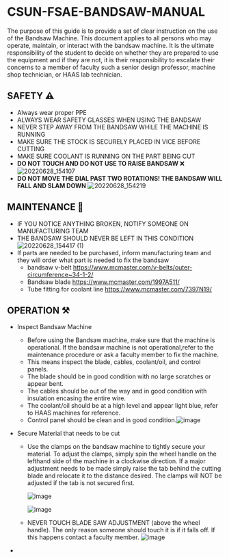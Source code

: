 # CSUN-FSAE-BANDSAW-MANUAL
The purpose of this guide is to provide a set of clear instruction on the use of the Bandsaw Machine. This document applies to all persons who may operate, maintain, or interact with the bandsaw machine. It is the ultimate responsibility of the student to decide on whether they are prepared to use the equipment and if they are not, it is their responsibility to escalate their concerns to a member of faculty such a senior design professor, machine shop technician, or HAAS lab technician.

## SAFETY ⚠️

* Always wear proper PPE
* ALWAYS WEAR SAFETY GLASSES WHEN USING THE BANDSAW
* NEVER STEP AWAY FROM THE BANDSAW WHILE THE MACHINE IS RUNNING
* MAKE SURE THE STOCK IS SECURELY PLACED IN VICE BEFORE CUTTING
* MAKE SURE COOLANT IS RUNNING ON THE PART BEING CUT
* **DO NOT TOUCH AND DO NOT USE TO RAISE BANDSAW** ❌ ![20220628_154107](https://user-images.githubusercontent.com/80706125/176317178-cc578a06-a91e-4aab-905f-86e1dc70544c.jpg) 
* **DO NOT MOVE THE DIAL PAST TWO ROTATIONS! THE BANDSAW WILL FALL AND SLAM DOWN** ![20220628_154219](https://user-images.githubusercontent.com/80706125/176317454-912c1d85-0fe7-4146-a0f8-eb901c7fe5c6.jpg)


## MAINTENANCE 🧹
* IF YOU NOTICE ANYTHING BROKEN, NOTIFY SOMEONE ON MANUFACTURING TEAM
* THE BANDSAW SHOULD NEVER BE LEFT IN THIS CONDITION ![20220628_154417 (1)](https://user-images.githubusercontent.com/80706125/176318396-01512ef7-1326-4b1a-93fe-92719e0ac405.jpg)
* If parts are needed to be purchased, inform manufacturing team and they will order what part is needed to fix the bandsaw
    * bandsaw v-belt    https://www.mcmaster.com/v-belts/outer-circumference~34-1-2/
    * Bandsaw blade    https://www.mcmaster.com/1997A511/
    * Tube fitting for coolant line   https://www.mcmaster.com/7397N19/ 

## OPERATION ⚒️
* Inspect Bandsaw Machine 
   * Before using the Bandsaw machine, make sure that the machine is operational. If the bandsaw machine is not operational,refer to the maintenance procedure or ask a faculty member to fix the machine.  
    * This means inspect the blade, cables, coolant/oil, and control panels.
    * The blade should be in good condition with no large scratches or appear bent.
    * The cables should be out of the way and in good condition with insulation encasing the entire wire. 
    * The coolant/oil should be at a high level and appear light blue, refer to HAAS machines for reference.
    * Control panel should be clean and in good condition.![image](https://user-images.githubusercontent.com/80706125/178127883-ec07ffac-e279-40fb-815b-cf5758fd3b46.png)

* Secure Material that needs to be cut
   * Use the clamps on the bandsaw machine to tightly secure your material. To adjust the clamps, simply spin the wheel handle on the lefthand side of the machine in a clockwise direction. If a major adjustment needs to be made simply raise the tab behind the cutting blade and relocate it to the distance desired. The clamps will NOT be adjusted if the tab is not secured first.
 
      ![image](https://user-images.githubusercontent.com/80706125/178127911-2a9ad8e9-32b8-41ef-b44c-81fb160f8123.png)

      ![image](https://user-images.githubusercontent.com/80706125/178127912-dc7b8d32-d2e6-4cc9-9332-d9f31e32b051.png)


   * NEVER TOUCH BLADE SAW ADJUSTMENT (above the wheel handle). The only reason someone should touch it is if it falls off. If this happens contact a faculty member. 
   ![image](https://user-images.githubusercontent.com/80706125/178128000-1533737e-c065-49ce-b8db-5d9c06bdd9a6.png)

*
